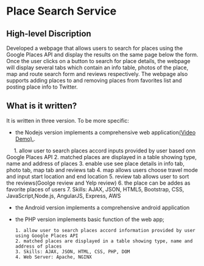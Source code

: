 # Place Search Service

## High-level Discription
Developed a webpage that allows users to search for places using the Google Places API and display the results on the same page 
below the form. Once the user clicks on a button to search for place details, the webpage will display several tabs which contain
an info table, photos of the place, map and route search form and reviews respectively. The webpage also supports adding places to
and removing places from favorites list and posting place info to Twitter.

## What is it written?
It is written in three version. To be more specific:
* the Nodejs version implements a comprehensive web application[(Video Demo).](https://www.youtube.com/watch?v=5OTM7qBMxfM).


      1. allow user to search places accord inputs provided by user based onn Google Places API 
      2. matched places are displayed in a table showing type, name and address of places
      3. enable use see place details in info tab, photo tab, map tab and reviews tab
      4. map allows users choose travel mode and input start location and end location
      5. review tab allows user to sort the reviews(Goolge review and Yelp review)
      6. the place can be addes as favorite places of users 
      7. Skills: AJAX, JSON, HTML5, Bootstrap, CSS, JavaScript,Node.js, AngularJS, Express, AWS
        
* the Android version implements a comprehensive android application



* the PHP version implements basic function of the web app; 

      1. allow user to search places accord information provided by user using Google Places API
      2. matched places are displayed in a table showing type, name and address of places
      3. Skills: AJAX, JSON, HTML, CSS, PHP, DOM
      4. Web Server: Apache, NGINX
      
